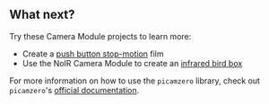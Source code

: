 ## What next?

Try these Camera Module projects to learn more:

- Create a [push button stop-motion](https://projects.raspberrypi.org/en/projects/push-button-stop-motion/) film
- Use the NoIR Camera Module to create an [infrared bird box](https://projects.raspberrypi.org/en/projects/infrared-bird-box/)

For more information on how to use the `picamzero` library, check out `picamzero`'s [official documentation](https://raspberrypifoundation.github.io/picamera-zero). 

